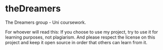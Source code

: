 # theDreamers
The Dreamers group - Uni coursework.

For whoever will read this: If you choose to use my project, try to use it for learning purposes, not plagiarism.
And please respect the license on this project and keep it open source in order that others can learn from it.

